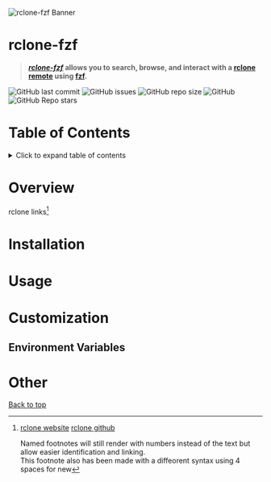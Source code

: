 ![rclone-fzf Banner](media/fzf-rclone-Banner.png)

# **rclone-fzf**
> **[*rclone-fzf*](https://github.com/ConnerWill/rclone-fzf) allows you to search, browse, and interact with a [rclone](https://github.com/rclone/rclone) [remote](https://rclone.org/#providers) using [fzf](https://github.com/junegunn/fzf).**

![GitHub last commit](https://img.shields.io/github/last-commit/ConnerWill/fzf-rclone)
![GitHub issues](https://img.shields.io/github/issues-raw/ConnerWill/rclone-fzf)
![GitHub repo size](https://img.shields.io/github/repo-size/ConnerWill/rclone-fzf)
![GitHub](https://img.shields.io/github/license/ConnerWill/rclone-fzf)
![GitHub Repo stars](https://img.shields.io/github/stars/ConnerWill/rclone-fzf?style=social)


# Table of Contents
<details>
  <summary>Click to expand table of contents</summary>

  ---
  
* [rclone-fzf](#rclone-fzf)
* [Table of Contents](#table-of-contents)
* [Overview](#overview)
* [Installation](#installation)
* [Usage](#usage)
* [Customization](#customization)
  * [Environment Variables](#environment-variables)
* [Other](#other)

  ---

</details>  
  
# Overview

rclone links[^rclone]

# Installation

# Usage

# Customization

## Environment Variables

# Other

[Back to top](#rclone-fzf)

<!---

Here is a simple footnote[^1].

A footnote can also have multiple lines[^2].  

You can also use words, to fit your writing style more closely[^note].


<details>
  <summary>Click to expand table of contents</summary>

  ---

---

[^1]: My reference.
[^2]: Every new line should be prefixed with 2 spaces.  
  This allows you to have a footnote with multiple lines.
--->
[^rclone]:    
    [rclone website](https://rclone.org)
    [rclone github](https://github.com/rclone/rclone)
    
    Named footnotes will still render with numbers instead of the text but allow easier identification and linking.  
    This footnote also has been made with a diffeorent syntax using 4 spaces for new 




